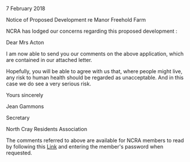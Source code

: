 7 February 2018

Notice of Proposed Development re Manor Freehold Farm

NCRA has lodged our concerns regarding this proposed development :

Dear Mrs Acton

I am now able to send you our comments on the above application, which are contained in our attached letter.

Hopefully, you will be able to agree with us that, where people might live, any risk to human health should be regarded as unacceptable. And in this case we do see a very serious risk.

Yours sincerely

Jean Gammons

Secretary

North Cray Residents Association

The comments referred to above are available for NCRA members to read by following this [Link](http://www.northcrayresidents.org.uk/members_section/letters/manor_freehold_farm_objection_feb_2018.pdf) and entering the member's password when requested.

